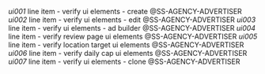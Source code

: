 *ui001* line item - verify ui elements - create @SS-AGENCY-ADVERTISER
*ui002* line item - verify ui elements - edit @SS-AGENCY-ADVERTISER
*ui003* line item - verify ui elements - ad builder @SS-AGENCY-ADVERTISER
*ui004* line item - verify review page ui elements @SS-AGENCY-ADVERTISER
*ui005* line item - verify location target ui elements @SS-AGENCY-ADVERTISER
*ui006* line item - verify daily cap ui elements @SS-AGENCY-ADVERTISER
*ui007* line item - verify ui elements - clone @SS-AGENCY-ADVERTISER
